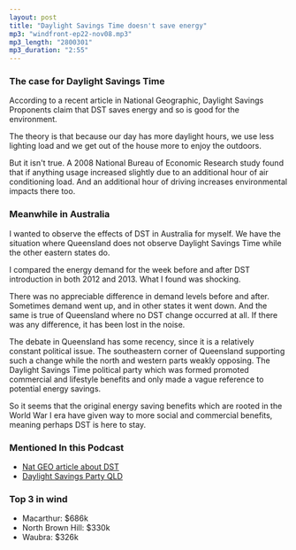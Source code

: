 ```yaml
---
layout: post
title: "Daylight Savings Time doesn't save energy"
mp3: "windfront-ep22-nov08.mp3"
mp3_length: "2800301"
mp3_duration: "2:55"
---
```


### The case for Daylight Savings Time

According to a recent article in National Geographic, Daylight Savings Proponents
claim that DST saves energy and so is good for the environment.

The theory is that because our day has more daylight hours, we use less lighting load
and we get out of the house more to enjoy the outdoors.

But it isn't true.  A 2008 National Bureau of Economic Research study found that
if anything usage increased slightly due to an additional hour of air conditioning load.
And an additional hour of driving increases environmental impacts there too.

### Meanwhile in Australia

I wanted to observe the effects of DST in Australia for myself. We have the situation
where Queensland does not observe Daylight Savings Time while the other eastern states do.

I compared the energy demand for the week before and after DST introduction in both
2012 and 2013. What I found was shocking.

There was no appreciable difference in demand levels before and after. Sometimes demand
went up, and in other states it went down. And the same is true of Queensland where no
DST change occurred at all. If there was any difference, it has been lost in the noise.

The debate in Queensland has some recency, since it is a relatively constant political issue.
The southeastern corner of Queensland supporting such a change while the north and western
parts weakly opposing. The Daylight Savings Time political party which was formed 
promoted commercial and lifestyle benefits and only made a vague reference to potential
energy savings.

So it seems that the original energy saving benefits which are rooted in the World War I
era have given way to more social and commercial benefits, meaning perhaps DST is
here to stay.

### Mentioned In this Podcast

- [Nat GEO article about DST](http://news.nationalgeographic.com/news/2013/11/131101-when-does-daylight-savings-time-end-november-3-science/)
- [Daylight Savings Party QLD](https://web.archive.org/web/20130410161704/http://www.ds4seq.org.au/wp-content/uploads/2012/09/DS4SEQ-LNP-Daylight-Saving-Submission2.pdf)

### Top 3 in wind

- Macarthur: $686k
- North Brown Hill: $330k
- Waubra: $326k
